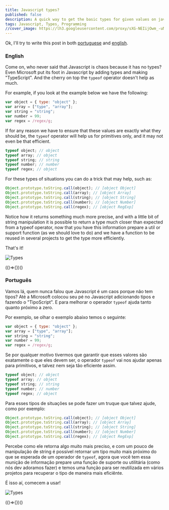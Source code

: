 ```yaml
---
title: Javascript types?
published: false
description: A quick way to get the basic types for given values on javascript
tags: Javascript, Types, Programming
//cover_image: https://lh3.googleusercontent.com/proxy/sXG-NEIijOwm_-uNYxJR5dCBIJmtG2YX6p8mVyifppJbuWn-A6uTHeRyeazMPAFlcy3ktCcrxVkg_9_AO-axfSXzfuljFPpzw8_TAndR-ruLTgvnh3gdchEt5x_-wTDFgiGApAq74JfnFJnmLBQ5IkDUMJxc
---
```


Ok, I'll try to write this post in both [portuguese](#pt) and [english](#en).

### <a name="en"></a> English

Come on, who never said that Javascript is chaos because it has no types? Even Microsoft put its foot in Javascript by adding types and making "TypeScript". And the cherry on top the `typeof` operator doesn't help as much.

For example, if you look at the example below we have the following:

```js
var object = { type: "object" };
var array = ["type", "array"];
var string = "string";
var number = 99;
var regex = /regex/g;
```

If for any reason we have to ensure that these values are exactly what they should be, the `typeof` operator will help us for primitives only, and it may not even be that efficient.

```js
typeof object; // object
typeof array; // object
typeof string; // string
typeof number; // number
typeof regex; // object
```

For these types of situations you can do a trick that may help, such as:

```js
Object.prototype.toString.call(object); // [object Object]
Object.prototype.toString.call(array); // [object Array]
Object.prototype.toString.call(string); // [object String]
Object.prototype.toString.call(number); // [object Number]
Object.prototype.toString.call(regex); // [object RegExp]
```

Notice how it returns something much more precise, and with a little bit of string manipulation it is possible to return a type much closer than expected from a typeof operator, now that you have this information prepare a util or support function (as we should love to do) and we have a function to be reused in several projects to get the type more efficiently.

That's it!

![Types](https://lh3.googleusercontent.com/proxy/sXG-NEIijOwm_-uNYxJR5dCBIJmtG2YX6p8mVyifppJbuWn-A6uTHeRyeazMPAFlcy3ktCcrxVkg_9_AO-axfSXzfuljFPpzw8_TAndR-ruLTgvnh3gdchEt5x_-wTDFgiGApAq74JfnFJnmLBQ5IkDUMJxc)

(()=>{})()

### <a name="pt"></a> Português

Vamos lá, quem nunca falou que Javascript é um caos porque não tem tipos? Até a Microsoft colocou seu pé no Javascript adicionando tipos e fazendo o "TipoScript". E para melhorar o operador `typeof` ajuda tanto quanto próximo a zero.

Por exemplo, se olhar o exemplo abaixo temos o seguinte:

```js
var object = { type: "object" };
var array = ["type", "array"];
var string = "string";
var number = 99;
var regex = /regex/g;
```

Se por qualquer motivo tivermos que garantir que esses valores são exatamente o que eles devem ser, o operador `typeof` vai nos ajudar apenas para primitivos, e talvez nem seja tão eficiente assim.

```js
typeof object; // object
typeof array; // object
typeof string; // string
typeof number; // number
typeof regex; // object
```

Para esses tipos de situações se pode fazer um truque que talvez ajude, como por exemplo:

```js
Object.prototype.toString.call(object); // [object Object]
Object.prototype.toString.call(array); // [object Array]
Object.prototype.toString.call(string); // [object String]
Object.prototype.toString.call(number); // [object Number]
Object.prototype.toString.call(regex); // [object RegExp]
```

Percebe como ele retorna algo muito mais preciso, e com um pouco de manipulação de string é possível retornar um tipo muito mais próximo do que se esperada de um operador de `typeof`, agora que você tem essa munição de informação prepare uma função de suporte ou utilitária (como nós dev adoramos fazer) e temos uma função para ser reutilizada em vários projetos para recuperar o tipo de maneira mais eficiênte.

É isso aí, comecem a usar!

![Types](https://lh3.googleusercontent.com/proxy/sXG-NEIijOwm_-uNYxJR5dCBIJmtG2YX6p8mVyifppJbuWn-A6uTHeRyeazMPAFlcy3ktCcrxVkg_9_AO-axfSXzfuljFPpzw8_TAndR-ruLTgvnh3gdchEt5x_-wTDFgiGApAq74JfnFJnmLBQ5IkDUMJxc)

(()=>{})()
